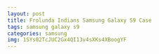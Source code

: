 ```yaml
---
layout: post
title: Frolunda Indians Samsung Galaxy S9 Case
tags: samsung galaxy s9
categories: samsung
img: 1SYs02TcJUC2Gx4QI13v4sXKs4XBoogYF
---
```

